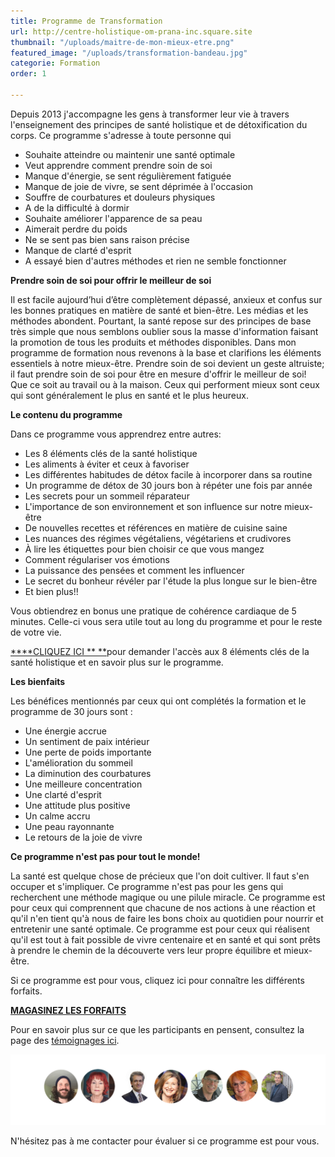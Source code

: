 ```yaml
---
title: Programme de Transformation
url: http://centre-holistique-om-prana-inc.square.site
thumbnail: "/uploads/maitre-de-mon-mieux-etre.png"
featured_image: "/uploads/transformation-bandeau.jpg"
categorie: Formation
order: 1

---
```

Depuis 2013 j'accompagne les gens à transformer leur vie à travers l'enseignement des principes de santé holistique et de détoxification du corps. Ce programme s'adresse à toute personne qui

- Souhaite atteindre ou maintenir une santé optimale
- Veut apprendre comment prendre soin de soi
- Manque d'énergie, se sent régulièrement fatiguée
- Manque de joie de vivre, se sent déprimée à l'occasion
- Souffre de courbatures et douleurs physiques
- A de la difficulté à dormir
- Souhaite améliorer l'apparence de sa peau
- Aimerait perdre du poids
- Ne se sent pas bien sans raison précise
- Manque de clarté d'esprit
- A essayé bien d'autres méthodes et rien ne semble fonctionner

**Prendre soin de soi pour offrir le meilleur de soi**

Il est facile aujourd’hui d’être complètement dépassé, anxieux et confus sur les bonnes pratiques en matière de santé et bien-être. Les médias et les méthodes abondent. Pourtant, la santé repose sur des principes de base très simple que nous semblons oublier sous la masse d'information faisant la promotion de tous les produits et méthodes disponibles. Dans mon programme de formation nous revenons à la base et clarifions les éléments essentiels à notre mieux-être. Prendre soin de soi devient un geste altruiste; il faut prendre soin de soi pour être en mesure d'offrir le meilleur de soi! Que ce soit au travail ou à la maison. Ceux qui performent mieux sont ceux qui sont généralement le plus en santé et le plus heureux.

**Le contenu du programme**

Dans ce programme vous apprendrez entre autres:

- Les 8 éléments clés de la santé holistique
- Les aliments à éviter et ceux à favoriser
- Les différentes habitudes de détox facile à incorporer dans sa routine
- Un programme de détox de 30 jours bon à répéter une fois par année
- Les secrets pour un sommeil réparateur
- L'importance de son environnement et son influence sur notre mieux-être
- De nouvelles recettes et références en matière de cuisine saine
- Les nuances des régimes végétaliens, végétariens et crudivores
- À lire les étiquettes pour bien choisir ce que vous mangez
- Comment régulariser vos émotions
- La puissance des pensées et comment les influencer
- Le secret du bonheur révéler par l'étude la plus longue sur le bien-être
- Et bien plus!!

Vous obtiendrez en bonus une pratique de cohérence cardiaque de 5 minutes. Celle-ci vous sera utile tout au long du programme et pour le reste de votre vie.

[\***\*CLIQUEZ ICI ** \*\*](https://cours.nancybilodeau.com/detoxtransformation)pour demander l'accès aux 8 éléments clés de la santé holistique et en savoir plus sur le programme.

**Les bienfaits**

Les bénéfices mentionnés par ceux qui ont complétés la formation et le programme de 30 jours sont :

- Une énergie accrue
- Un sentiment de paix intérieur
- Une perte de poids importante
- L'amélioration du sommeil
- La diminution des courbatures
- Une meilleure concentration
- Une clarté d'esprit
- Une attitude plus positive
- Un calme accru
- Une peau rayonnante
- Le retours de la joie de vivre

**Ce programme n'est pas pour tout le monde!**

La santé est quelque chose de précieux que l'on doit cultiver. Il faut s'en occuper et s'impliquer. Ce programme n'est pas pour les gens qui recherchent une méthode magique ou une pilule miracle. Ce programme est pour ceux qui comprennent que chacune de nos actions à une réaction et qu'il n'en tient qu'à nous de faire les bons choix au quotidien pour nourrir et entretenir une santé optimale. Ce programme est pour ceux qui réalisent qu'il est tout à fait possible de vivre centenaire et en santé et qui sont prêts à prendre le chemin de la découverte vers leur propre équilibre et mieux-être.

Si ce programme est pour vous, cliquez ici pour connaître les différents forfaits.

[**MAGASINEZ LES FORFAITS**](http://centre-holistique-om-prana-inc.square.site)

Pour en savoir plus sur ce que les participants en pensent, consultez la page des [témoignages ici](https://cours.nancybilodeau.com/temoignagesdetox).

![](/uploads/copie-de-copie-de-detox-transforme.png)

N'hésitez pas à me contacter pour évaluer si ce programme est pour vous.